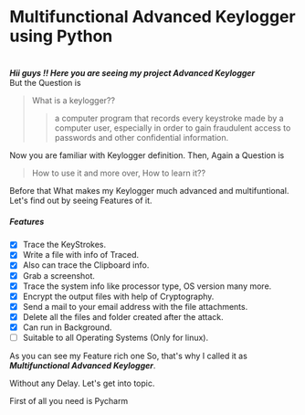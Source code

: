 # Multifunctional Advanced Keylogger using Python

#
***Hii guys !! Here you are seeing my project Advanced Keylogger***  
But the Question is 
>What is a keylogger??
>>a computer program that records every keystroke made by a computer user, especially  in order to gain fraudulent access to passwords and other confidential information.

Now you are familiar with Keylogger definition.
Then,
Again a Question is
>How to use it and more over,
>How to learn it??

Before that What makes my Keylogger much advanced and multifuntional.
Let's find out by seeing Features of it.
##### Features
- [x] Trace the KeyStrokes.  
- [x] Write a file with info of Traced.
- [x] Also can trace the Clipboard info.
- [x] Grab a screenshot.
- [x] Trace the system info like processor type, OS version many more.
- [x] Encrypt the output files with help of Cryptography.
- [x] Send a mail to your email address with the file attachments.
- [x] Delete all the files and folder created after the attack.
- [x] Can run in Background.
- [ ] Suitable to all Operating Systems (Only for linux).

As you can see my Feature rich one So, that's why I called it as ***Multifunctional Advanced Keylogger***.

Without any Delay. Let's get into topic.

First of all you need is Pycharm
